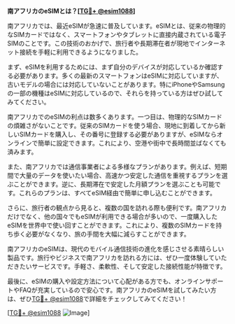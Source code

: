 **南アフリカのeSIMとは？[[TG💪+ @esim1088](https://t.me/s/esim1088)]**

南アフリカでは、最近eSIMが急速に普及しています。eSIMとは、従来の物理的なSIMカードではなく、スマートフォンやタブレットに直接内蔵されている電子SIMのことです。この技術のおかげで、旅行者や長期滞在者が現地でインターネット接続を手軽に利用できるようになりました。

まず、eSIMを利用するためには、まず自分のデバイスが対応しているか確認する必要があります。多くの最新のスマートフォンはeSIMに対応していますが、古いモデルの場合には対応していないことがあります。特にiPhoneやSamsungの一部の機種はeSIMに対応しているので、それらを持っている方はぜひ試してみてください。

南アフリカでのeSIMの利点は数多くあります。一つ目は、物理的なSIMカードの煩雑さがないことです。従来のSIMカードを使う場合、現地に到着してから新しいSIMカードを購入し、その番号に登録する必要がありますが、eSIMならオンラインで簡単に設定できます。これにより、空港や街中で長時間並ばなくても済みます。

また、南アフリカでは通信事業者による多様なプランがあります。例えば、短期間で大量のデータを使いたい場合、高速かつ安定した通信を重視するプランを選ぶことができます。逆に、長期滞在で安定した月額プランを選ぶことも可能です。これらのプランは、すべてeSIM経由で簡単に申し込むことができます。

さらに、旅行者の観点から見ると、複数の国を訪れる際も便利です。南アフリカだけでなく、他の国々でもeSIMが利用できる場合が多いので、一度購入したeSIMを世界中で使い回すことができます。これにより、複数のSIMカードを持ち歩く必要がなくなり、旅の手間を大幅に減らすことができます。

南アフリカのeSIMは、現代のモバイル通信技術の進化を感じさせる素晴らしい製品です。旅行やビジネスで南アフリカを訪れる方には、ぜひ一度体験していただきたいサービスです。手軽さ、柔軟性、そして安定した接続性能が特徴です。

最後に、eSIMの購入や設定方法について心配がある方でも、オンラインサポートやFAQが充実しているので安心です。南アフリカのeSIMを試してみたい方は、ぜひ[TG💪+ @esim1088](https://t.me/s/esim1088)で詳細をチェックしてみてください！

[[TG💪+ @esim1088](https://t.me/s/esim1088) ![Image](https://i.postimg.cc/Y0z9fWf4/image.png)]